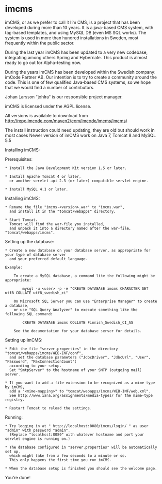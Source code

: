 imcms
=====

imCMS, or as we prefer to call it I’m CMS, is a project that has been developed during more than 10 years. It is a java-based CMS system, with tag-based templates, and using MySQL DB (even MS SQL works). The system is used in more than hundred installations in Sweden, most frequently within the public sector.

During the last year imCMS has been updated to a very new codebase, integrating among others Spring and Hybernate. This product is almost ready to go out for Alpha-testing now.

During the years imCMS has been developed within the Swedish company: imCode Partner AB. Our intention is to try to create a community around the code. This is one of few qualified Java-based CMS systems, so we hope that we would find a number of contributors.

Johan Larsson "johlra" is our responsible project manager.

imCMS is licensed under the AGPL license.


All versions is available to download from
http://repo.imcode.com/maven2/com/imcode/imcms/imcms/

The install instruction could need updating, they are old but should work in most cases
Newer version of imCMS work on Java 7, Tomcat 8 and MySQL 5.5

Installing imCMS:


Prerequisites:

    * Install the Java Development Kit version 1.5 or later.

    * Install Apache Tomcat 4 or later,
      or another servlet-api 2.3 (or later) compatible servlet engine.

    * Install MySQL 4.1 or later.


Installing imCMS:

    * Rename the file "imcms-<version>.war" to "imcms.war",
      and install it in the "tomcat/webapps" directory.

    * Start Tomcat.
      Tomcat will find the war-file you installed, 
      and unpack it into a directory named after the war-file, "tomcat/webapps/imcms".


Setting up the database:

    * Create a new database on your database server, as appropriate for your type of database server
      and your preferred default language.

    Example:

        To create a MySQL database, a command like the following might be appropriate:

            mysql -u <user> -p -e "CREATE DATABASE imcms CHARACTER SET utf8 COLLATE utf8_swedish_ci"
           
        On Microsoft SQL Server you can use "Enterprise Manager" to create a database,
        or use "SQL Query Analyzer" to execute something like the following SQL command:
         
            CREATE DATABASE imcms COLLATE Finnish_Swedish_CI_AS

        See the documentation for your database server for details.
  

Setting up imCMS:

    * Edit the file "server.properties" in the directory "tomcat/webapps/imcms/WEB-INF/conf",
      and set the database parameters ("JdbcDriver", "JdbcUrl", "User", "Password", "MaxConnectionCount")
      according to your setup.
      Set "SmtpServer" to the hostname of your SMTP (outgoing mail) server.

    * If you want to add a file-extension to be recognized as a mime-type by imCMS,
      add a "<mime-mapping>" to "tomcat/webapps/imcms/WEB-INF/web.xml".
      See http://www.iana.org/assignments/media-types/ for the mime-type registry.

    * Restart Tomcat to reload the settings.
    

Running:

    * Try logging in at " http://localhost:8080/imcms/login/ " as user "admin" with password "admin".
      (Replace "localhost:8080" with whatever hostname and port your servlet engine is running on.)

    * The database configured in "server.properties" will be automatically set up,
      which might take from a few seconds to a minute or so.
      This only happens the first time you run imCMS. 
      
    * When the database setup is finished you should see the welcome page.


You're done!
